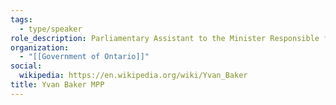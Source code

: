 ```yaml
---
tags:
  - type/speaker
role_description: Parliamentary Assistant to the Minister Responsible for Digital Government and to the Minister of Finance.
organization:
  - "[[Government of Ontario]]"
social:
  wikipedia: https://en.wikipedia.org/wiki/Yvan_Baker
title: Yvan Baker MPP
---
```

